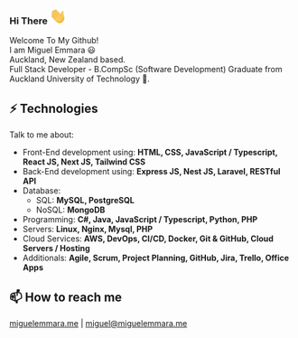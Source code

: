 ### Hi There <img src="https://raw.githubusercontent.com/ABSphreak/ABSphreak/master/gifs/Hi.gif" width="30px"></h2>

Welcome To My Github!
<br>
I am Miguel Emmara 😃
<br>
Auckland, New Zealand based.
<br>
Full Stack Developer - B.CompSc (Software Development) Graduate from Auckland University of Technology 🏫.

## ⚡ Technologies
Talk to me about:
- Front-End development using: **HTML, CSS, JavaScript / Typescript, React JS, Next JS, Tailwind CSS**
- Back-End development using: **Express JS, Nest JS, Laravel, RESTful API**
- Database:
  - SQL: **MySQL, PostgreSQL**
  - NoSQL: **MongoDB**
- Programming: **C#, Java, JavaScript / Typescript, Python, PHP**
- Servers: **Linux, Nginx, Mysql, PHP**
- Cloud Services: **AWS, DevOps, CI/CD, Docker, Git & GitHub, Cloud Servers / Hosting**
- Additionals: **Agile, Scrum, Project Planning, GitHub, Jira, Trello, Office Apps**

## 📫 How to reach me
<a href="https://miguelemmara.me/#contact" target="_blank">miguelemmara.me</a> | miguel@miguelemmara.me

<!--
**MiguelEmmara-ai/MiguelEmmara-ai** is a ✨ _special_ ✨ repository because its `README.md` (this file) appears on your GitHub profile.
-->
